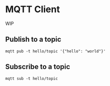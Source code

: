 # MQTT Client

WIP

## Publish to a topic
```
mqtt pub -t hello/topic '{"hello": "world"}'
```

## Subscribe to a topic
```
mqtt sub -t hello/topic
```

